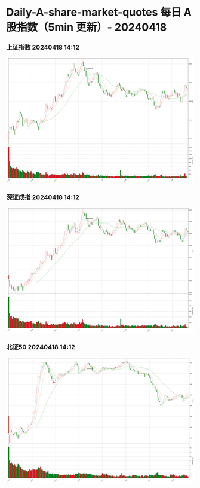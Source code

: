 
# Daily-A-share-market-quotes 每日 A 股指数（5min 更新）- 20240418

### 上证指数 20240418 14:12
![](./fig/2024/4/20240418-sh000001.png)

### 深证成指 20240418 14:12
![](./fig/2024/4/20240418-sz399001.png)

### 北证50 20240418 14:12
![](./fig/2024/4/20240418-bj899050.png)
